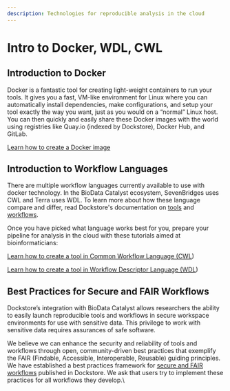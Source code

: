 ```yaml
---
description: Technologies for reproducible analysis in the cloud
---
```


# Intro to Docker, WDL, CWL

## Introduction to Docker

Docker is a fantastic tool for creating light-weight containers to run your tools. It gives you a fast, VM-like environment for Linux where you can automatically install dependencies, make configurations, and setup your tool exactly the way you want, just as you would on a “normal” Linux host. You can then quickly and easily share these Docker images with the world using registries like Quay.io (indexed by Dockstore), Docker Hub, and GitLab.&#x20;

[Learn how to create a Docker image ](https://docs.dockstore.org/en/develop/getting-started/getting-started-with-docker.html)

## Introduction to Workflow Languages

There are multiple workflow languages currently available to use with docker technology. In the BioData Catalyst ecosystem, SevenBridges uses CWL and Terra uses WDL. To learn more about how these language compare and differ, read Dockstore's documentation on [tools](https://docs.dockstore.org/en/develop/getting-started/dockstore-tools.html) and [workflows](https://docs.dockstore.org/en/develop/getting-started/dockstore-workflows.html).&#x20;

Once you have picked what language works best for you, prepare your pipeline for analysis in the cloud with these tutorials aimed at bioinformaticians:

[Learn how to create a tool in Common Workflow Language (CWL](https://docs.dockstore.org/en/develop/getting-started/getting-started-with-cwl.html))&#x20;

[Learn how to create a tool in Workflow Descriptor Language (WDL](https://docs.dockstore.org/en/develop/getting-started/getting-started-with-wdl.html))

## Best Practices for Secure and FAIR Workflows

Dockstore’s integration with BioData Catalyst allows researchers the ability to easily launch reproducible tools and workflows in secure workspace environments for use with sensitive data. This privilege to work with sensitive data requires assurances of safe software.&#x20;

We believe we can enhance the security and reliability of tools and workflows through open, community-driven best practices that exemplify the FAIR (Findable, Accessible, Interoperable, Reusable) guiding principles. We have established a best practices framework for [secure and FAIR workflows](https://docs.dockstore.org/en/develop/advanced-topics/best-practices/best-practices-secure-fair-workflows.html) published in Dockstore. We ask that users try to implement these practices for all workflows they develop.\
